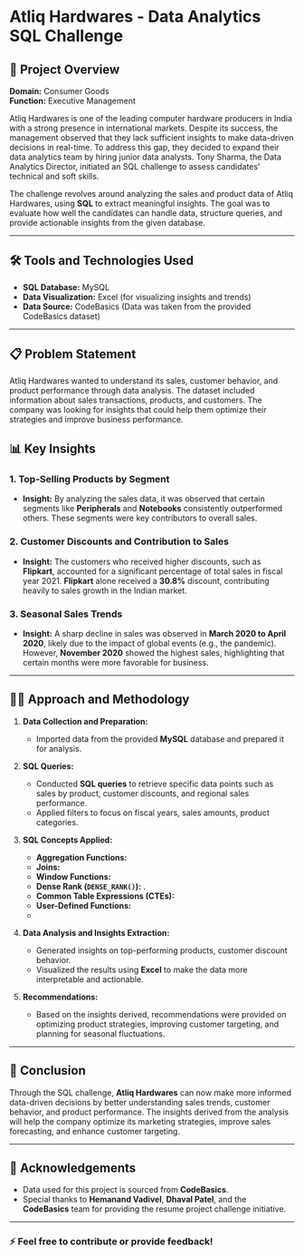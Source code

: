 # Atliq Hardwares - Data Analytics SQL Challenge

## 🚀 Project Overview

**Domain:** Consumer Goods  
**Function:** Executive Management

Atliq Hardwares is one of the leading computer hardware producers in India with a strong presence in international markets. Despite its success, the management observed that they lack sufficient insights to make data-driven decisions in real-time. To address this gap, they decided to expand their data analytics team by hiring junior data analysts. Tony Sharma, the Data Analytics Director, initiated an SQL challenge to assess candidates' technical and soft skills.

The challenge revolves around analyzing the sales and product data of Atliq Hardwares, using **SQL** to extract meaningful insights. The goal was to evaluate how well the candidates can handle data, structure queries, and provide actionable insights from the given database.

---

## 🛠️ Tools and Technologies Used

- **SQL Database:** MySQL
- **Data Visualization:** Excel (for visualizing insights and trends)
- **Data Source:** CodeBasics (Data was taken from the provided CodeBasics dataset)

---

## 📋 Problem Statement

Atliq Hardwares wanted to understand its sales, customer behavior, and product performance through data analysis. The dataset included information about sales transactions, products, and customers. The company was looking for insights that could help them optimize their strategies and improve business performance.


## 📊 Key Insights

### 1. **Top-Selling Products by Segment**  
- **Insight:** By analyzing the sales data, it was observed that certain segments like **Peripherals** and **Notebooks** consistently outperformed others. These segments were key contributors to overall sales.

### 2. **Customer Discounts and Contribution to Sales**  
- **Insight:** The customers who received higher discounts, such as **Flipkart**, accounted for a significant percentage of total sales in fiscal year 2021. **Flipkart** alone received a **30.8%** discount, contributing heavily to sales growth in the Indian market.

### 3. **Seasonal Sales Trends**  
- **Insight:** A sharp decline in sales was observed in **March 2020 to April 2020**, likely due to the impact of global events (e.g., the pandemic). However, **November 2020** showed the highest sales, highlighting that certain months were more favorable for business.

---

## 🧑‍💻 Approach and Methodology

1. **Data Collection and Preparation:**
   - Imported data from the provided **MySQL** database and prepared it for analysis.

2. **SQL Queries:**
   - Conducted **SQL queries** to retrieve specific data points such as sales by product, customer discounts, and regional sales performance.
   - Applied filters to focus on fiscal years, sales amounts, product categories.

3. **SQL Concepts Applied:**
   - **Aggregation Functions:** 
   - **Joins:**
   - **Window Functions:** 
   - **Dense Rank (`DENSE_RANK()`):** .
   - **Common Table Expressions (CTEs):** 
   - **User-Defined Functions:**
   - 
4. **Data Analysis and Insights Extraction:**
   - Generated insights on top-performing products, customer discount behavior.
   - Visualized the results using **Excel** to make the data more interpretable and actionable.

5. **Recommendations:**
   - Based on the insights derived, recommendations were provided on optimizing product strategies, improving customer targeting, and planning for seasonal fluctuations.

---

## 🏁 Conclusion

Through the SQL challenge, **Atliq Hardwares** can now make more informed data-driven decisions by better understanding sales trends, customer behavior, and product performance. The insights derived from the analysis will help the company optimize its marketing strategies, improve sales forecasting, and enhance customer targeting.

---

## 🙏 Acknowledgements

- Data used for this project is sourced from **CodeBasics**.
- Special thanks to **Hemanand Vadivel**, **Dhaval Patel**, and the **CodeBasics** team for providing the resume project challenge initiative.

---

### ⚡ Feel free to contribute or provide feedback!

